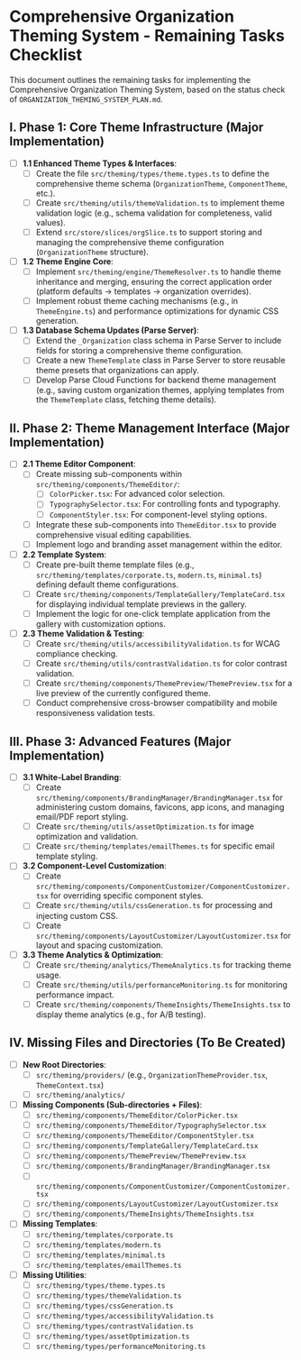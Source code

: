 # Comprehensive Organization Theming System - Remaining Tasks Checklist

This document outlines the remaining tasks for implementing the Comprehensive Organization Theming System, based on the status check of `ORGANIZATION_THEMING_SYSTEM_PLAN.md`.

## I. Phase 1: Core Theme Infrastructure (Major Implementation)

- [ ] **1.1 Enhanced Theme Types & Interfaces**:
    - [ ] Create the file `src/theming/types/theme.types.ts` to define the comprehensive theme schema (`OrganizationTheme`, `ComponentTheme`, etc.).
    - [ ] Create `src/theming/utils/themeValidation.ts` to implement theme validation logic (e.g., schema validation for completeness, valid values).
    - [ ] Extend `src/store/slices/orgSlice.ts` to support storing and managing the comprehensive theme configuration (`OrganizationTheme` structure).
- [ ] **1.2 Theme Engine Core**:
    - [ ] Implement `src/theming/engine/ThemeResolver.ts` to handle theme inheritance and merging, ensuring the correct application order (platform defaults → templates → organization overrides).
    - [ ] Implement robust theme caching mechanisms (e.g., in `ThemeEngine.ts`) and performance optimizations for dynamic CSS generation.
- [ ] **1.3 Database Schema Updates (Parse Server)**:
    - [ ] Extend the `_Organization` class schema in Parse Server to include fields for storing a comprehensive theme configuration.
    - [ ] Create a new `ThemeTemplate` class in Parse Server to store reusable theme presets that organizations can apply.
    - [ ] Develop Parse Cloud Functions for backend theme management (e.g., saving custom organization themes, applying templates from the `ThemeTemplate` class, fetching theme details).

## II. Phase 2: Theme Management Interface (Major Implementation)

- [ ] **2.1 Theme Editor Component**:
    - [ ] Create missing sub-components within `src/theming/components/ThemeEditor/`:
        - [ ] `ColorPicker.tsx`: For advanced color selection.
        - [ ] `TypographySelector.tsx`: For controlling fonts and typography.
        - [ ] `ComponentStyler.tsx`: For component-level styling options.
    - [ ] Integrate these sub-components into `ThemeEditor.tsx` to provide comprehensive visual editing capabilities.
    - [ ] Implement logo and branding asset management within the editor.
- [ ] **2.2 Template System**:
    - [ ] Create pre-built theme template files (e.g., `src/theming/templates/corporate.ts`, `modern.ts`, `minimal.ts`) defining default theme configurations.
    - [ ] Create `src/theming/components/TemplateGallery/TemplateCard.tsx` for displaying individual template previews in the gallery.
    - [ ] Implement the logic for one-click template application from the gallery with customization options.
- [ ] **2.3 Theme Validation & Testing**:
    - [ ] Create `src/theming/utils/accessibilityValidation.ts` for WCAG compliance checking.
    - [ ] Create `src/theming/utils/contrastValidation.ts` for color contrast validation.
    - [ ] Create `src/theming/components/ThemePreview/ThemePreview.tsx` for a live preview of the currently configured theme.
    - [ ] Conduct comprehensive cross-browser compatibility and mobile responsiveness validation tests.

## III. Phase 3: Advanced Features (Major Implementation)

- [ ] **3.1 White-Label Branding**:
    - [ ] Create `src/theming/components/BrandingManager/BrandingManager.tsx` for administering custom domains, favicons, app icons, and managing email/PDF report styling.
    - [ ] Create `src/theming/utils/assetOptimization.ts` for image optimization and validation.
    - [ ] Create `src/theming/templates/emailThemes.ts` for specific email template styling.
- [ ] **3.2 Component-Level Customization**:
    - [ ] Create `src/theming/components/ComponentCustomizer/ComponentCustomizer.tsx` for overriding specific component styles.
    - [ ] Create `src/theming/utils/cssGeneration.ts` for processing and injecting custom CSS.
    - [ ] Create `src/theming/components/LayoutCustomizer/LayoutCustomizer.tsx` for layout and spacing customization.
- [ ] **3.3 Theme Analytics & Optimization**:
    - [ ] Create `src/theming/analytics/ThemeAnalytics.ts` for tracking theme usage.
    - [ ] Create `src/theming/utils/performanceMonitoring.ts` for monitoring performance impact.
    - [ ] Create `src/theming/components/ThemeInsights/ThemeInsights.tsx` to display theme analytics (e.g., for A/B testing).

## IV. Missing Files and Directories (To Be Created)

- [ ] **New Root Directories**:
    - [ ] `src/theming/providers/` (e.g., `OrganizationThemeProvider.tsx`, `ThemeContext.tsx`)
    - [ ] `src/theming/analytics/`
- [ ] **Missing Components (Sub-directories + Files)**:
    - [ ] `src/theming/components/ThemeEditor/ColorPicker.tsx`
    - [ ] `src/theming/components/ThemeEditor/TypographySelector.tsx`
    - [ ] `src/theming/components/ThemeEditor/ComponentStyler.tsx`
    - [ ] `src/theming/components/TemplateGallery/TemplateCard.tsx`
    - [ ] `src/theming/components/ThemePreview/ThemePreview.tsx`
    - [ ] `src/theming/components/BrandingManager/BrandingManager.tsx`
    - [ ] `src/theming/components/ComponentCustomizer/ComponentCustomizer.tsx`
    - [ ] `src/theming/components/LayoutCustomizer/LayoutCustomizer.tsx`
    - [ ] `src/theming/components/ThemeInsights/ThemeInsights.tsx`
- [ ] **Missing Templates**:
    - [ ] `src/theming/templates/corporate.ts`
    - [ ] `src/theming/templates/modern.ts`
    - [ ] `src/theming/templates/minimal.ts`
    - [ ] `src/theming/templates/emailThemes.ts`
- [ ] **Missing Utilities**:
    - [ ] `src/theming/types/theme.types.ts`
    - [ ] `src/theming/types/themeValidation.ts`
    - [ ] `src/theming/types/cssGeneration.ts`
    - [ ] `src/theming/types/accessibilityValidation.ts`
    - [ ] `src/theming/types/contrastValidation.ts`
    - [ ] `src/theming/types/assetOptimization.ts`
    - [ ] `src/theming/types/performanceMonitoring.ts`